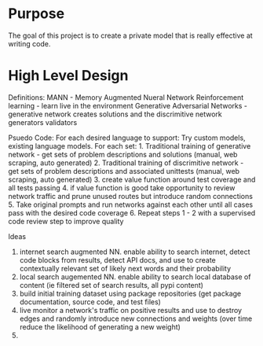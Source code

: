 # Purpose
The goal of this project is to create a private model that is really effective at writing code.

# High Level Design
Definitions:
MANN - Memory Augmented Nueral Network
Reinforcement learning - learn live in the environment
Generative Adversarial Networks - generative network creates solutions and the discrimitive network generators validators


Psuedo Code:
For each desired language to support:
    Try custom models, existing language models. For each set:
        1. Traditional training of generative network - get sets of problem descriptions and solutions (manual, web scraping, auto generated)
        2. Traditional training of discrimitive network - get sets of problem descriptions and associated unittests (manual, web scraping, auto generated)
        3. create value function around test coverage and all tests passing
        4. if value function is good take opportunity to review network traffic and prune unused routes but introduce random connections
        5. Take original prompts and run networks against each other until all cases pass with the desired code coverage
        6. Repeat steps 1 - 2 with a supervised code review step to improve quality



Ideas
1. internet search augmented NN. enable ability to search internet, detect code blocks from results, detect API docs, and use to create contextually relevant set of likely next words and their probability
2. local search augemented NN. enable ability to search local database of content (ie filtered set of search results, all pypi content)
3. build initial training dataset using package repositories (get package documentation, source code, and test files)
4. live monitor a network's traffic on positive results and use to destroy edges and randomly introduce new connections and weights (over time reduce the likelihood of generating a new weight)
5.

